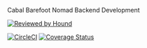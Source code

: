 Cabal Barefoot Nomad Backend Development

[![Reviewed by Hound](https://img.shields.io/badge/Reviewed_by-Hound-8E64B0.svg)](https://houndci.com)

[![CircleCI](https://circleci.com/gh/atlp-rwanda/cabal-bn-be/tree/dev.svg?style=svg)](https://circleci.com/gh/atlp-rwanda/cabal-bn-be/tree/dev)
[![Coverage Status](https://coveralls.io/repos/github/atlp-rwanda/cabal-bn-be/badge.svg?branch=dev)](https://coveralls.io/github/atlp-rwanda/cabal-bn-be?branch=dev)

